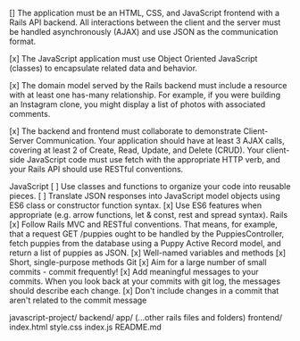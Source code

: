 [] The application must be an HTML, CSS, and JavaScript frontend with a Rails API backend. All interactions between the client and the server must be handled asynchronously (AJAX) and use JSON as the communication format.

[x] The JavaScript application must use Object Oriented JavaScript (classes) to encapsulate related data and behavior.

[x] The domain model served by the Rails backend must include a resource with at least one has-many relationship. For example, if you were building an Instagram clone, you might display a list of photos with associated comments.

[x] The backend and frontend must collaborate to demonstrate Client-Server Communication. Your application should have at least 3 AJAX calls, covering at least 2 of Create, Read, Update, and Delete (CRUD). Your client-side JavaScript code must use fetch with the appropriate HTTP verb, and your Rails API should use RESTful conventions.

JavaScript
[ ] Use classes and functions to organize your code into reusable pieces.
[ ] Translate JSON responses into JavaScript model objects using ES6 class or constructor function syntax.
[x] Use ES6 features when appropriate (e.g. arrow functions, let & const, rest and spread syntax).
Rails
[x] Follow Rails MVC and RESTful conventions. That means, for example, that a request GET /puppies ought to be handled by the PuppiesController, fetch puppies from the database using a Puppy Active Record model, and return a list of puppies as JSON.
[x] Well-named variables and methods
[x] Short, single-purpose methods
Git
[x] Aim for a large number of small commits - commit frequently!
[x] Add meaningful messages to your commits. When you look back at your commits with git log, the messages should describe each change.
[x] Don't include changes in a commit that aren't related to the commit message

javascript-project/
  backend/
    app/
    (...other rails files and folders)
  frontend/
    index.html
    style.css
    index.js
  README.md